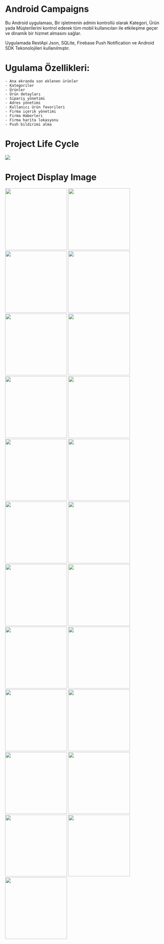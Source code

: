 # Android Campaigns
<p> 
Bu Android uygulaması, Bir işletmenin admin kontrollü olarak Kategori, Ürün yada Müşterilerini kontrol ederek tüm mobil kullanıcıları ile etkileşime geçer ve dinamik bir hizmet almasını sağlar.

Uygulamada RestApi Json, SQLite, Firebase Push Notification ve Android SDK Tekonolojileri kullanılmıştır.
</p>
    
# Ugulama Özellikleri:
```
- Ana ekranda son eklenen ürünler
- Kategoriler
- Ürünler
- Ürün detayları
- Sipariş yönetimi
- Adres yönetimi
- Kullanıcı ürün favorileri
- Firma içerik yönetimi
- Firma Haberleri
- Firma harita lokasyonu
- Push bildirimi alma

```


# Project Life Cycle
<img src="https://github.com/hakanozer/AndroidCampaigns/blob/master/ekran_goruntuleri/rest_api.png" style="max-width:100%;">

# Project Display Image
<p>
<a href="https://github.com/hakanozer/AndroidCampaigns/blob/master/ekran_goruntuleri/1.png" target="_blank">
<img src="https://github.com/hakanozer/AndroidCampaigns/blob/master/ekran_goruntuleri/1.png" width="200" style="max-width:100%;"></a>
    
<a href="https://github.com/hakanozer/AndroidCampaigns/blob/master/ekran_goruntuleri/2.png" target="_blank">
<img src="https://github.com/hakanozer/AndroidCampaigns/blob/master/ekran_goruntuleri/2.png" width="200" style="max-width:100%;"></a>
    
<a href="https://github.com/hakanozer/AndroidCampaigns/blob/master/ekran_goruntuleri/3.png" target="_blank">
<img src="https://github.com/hakanozer/AndroidCampaigns/blob/master/ekran_goruntuleri/3.png" width="200" style="max-width:100%;"></a>
    
<a href="https://github.com/hakanozer/AndroidCampaigns/blob/master/ekran_goruntuleri/4.png" target="_blank">
<img src="https://github.com/hakanozer/AndroidCampaigns/blob/master/ekran_goruntuleri/4.png" width="200" style="max-width:100%;"></a>

    
<a href="https://github.com/hakanozer/AndroidCampaigns/blob/master/ekran_goruntuleri/5.png" target="_blank">
<img src="https://github.com/hakanozer/AndroidCampaigns/blob/master/ekran_goruntuleri/5.png" width="200" style="max-width:100%;"></a>

    
<a href="https://github.com/hakanozer/AndroidCampaigns/blob/master/ekran_goruntuleri/6.png" target="_blank">
<img src="https://github.com/hakanozer/AndroidCampaigns/blob/master/ekran_goruntuleri/6.png" width="200" style="max-width:100%;"></a>

    
<a href="https://github.com/hakanozer/AndroidCampaigns/blob/master/ekran_goruntuleri/7.png" target="_blank">
<img src="https://github.com/hakanozer/AndroidCampaigns/blob/master/ekran_goruntuleri/7.png" width="200" style="max-width:100%;"></a>

    
<a href="https://github.com/hakanozer/AndroidCampaigns/blob/master/ekran_goruntuleri/8.png" target="_blank">
<img src="https://github.com/hakanozer/AndroidCampaigns/blob/master/ekran_goruntuleri/8.png" width="200" style="max-width:100%;"></a>

    
<a href="https://github.com/hakanozer/AndroidCampaigns/blob/master/ekran_goruntuleri/9.png" target="_blank">
<img src="https://github.com/hakanozer/AndroidCampaigns/blob/master/ekran_goruntuleri/9.png" width="200" style="max-width:100%;"></a>

    
<a href="https://github.com/hakanozer/AndroidCampaigns/blob/master/ekran_goruntuleri/10.png" target="_blank">
<img src="https://github.com/hakanozer/AndroidCampaigns/blob/master/ekran_goruntuleri/10.png" width="200" style="max-width:100%;"></a>

    
<a href="https://github.com/hakanozer/AndroidCampaigns/blob/master/ekran_goruntuleri/11.png" target="_blank">
<img src="https://github.com/hakanozer/AndroidCampaigns/blob/master/ekran_goruntuleri/11.png" width="200" style="max-width:100%;"></a>

    
<a href="https://github.com/hakanozer/AndroidCampaigns/blob/master/ekran_goruntuleri/12.png" target="_blank">
<img src="https://github.com/hakanozer/AndroidCampaigns/blob/master/ekran_goruntuleri/12.png" width="200" style="max-width:100%;"></a>

    
<a href="https://github.com/hakanozer/AndroidCampaigns/blob/master/ekran_goruntuleri/13.png" target="_blank">
<img src="https://github.com/hakanozer/AndroidCampaigns/blob/master/ekran_goruntuleri/13.png" width="200" style="max-width:100%;"></a>

    
<a href="https://github.com/hakanozer/AndroidCampaigns/blob/master/ekran_goruntuleri/14.png" target="_blank">
<img src="https://github.com/hakanozer/AndroidCampaigns/blob/master/ekran_goruntuleri/14.png" width="200" style="max-width:100%;"></a>

    
<a href="https://github.com/hakanozer/AndroidCampaigns/blob/master/ekran_goruntuleri/15.png" target="_blank">
<img src="https://github.com/hakanozer/AndroidCampaigns/blob/master/ekran_goruntuleri/15.png" width="200" style="max-width:100%;"></a>

    
<a href="https://github.com/hakanozer/AndroidCampaigns/blob/master/ekran_goruntuleri/16.png" target="_blank">
<img src="https://github.com/hakanozer/AndroidCampaigns/blob/master/ekran_goruntuleri/16.png" width="200" style="max-width:100%;"></a>

    
<a href="https://github.com/hakanozer/AndroidCampaigns/blob/master/ekran_goruntuleri/17.png" target="_blank">
<img src="https://github.com/hakanozer/AndroidCampaigns/blob/master/ekran_goruntuleri/17.png" width="200" style="max-width:100%;"></a>

    
<a href="https://github.com/hakanozer/AndroidCampaigns/blob/master/ekran_goruntuleri/18.png" target="_blank">
<img src="https://github.com/hakanozer/AndroidCampaigns/blob/master/ekran_goruntuleri/18.png" width="200" style="max-width:100%;"></a>

    
<a href="https://github.com/hakanozer/AndroidCampaigns/blob/master/ekran_goruntuleri/19.png" target="_blank">
<img src="https://github.com/hakanozer/AndroidCampaigns/blob/master/ekran_goruntuleri/19.png" width="200" style="max-width:100%;"></a>

    
<a href="https://github.com/hakanozer/AndroidCampaigns/blob/master/ekran_goruntuleri/20.png" target="_blank">
<img src="https://github.com/hakanozer/AndroidCampaigns/blob/master/ekran_goruntuleri/20.png" width="200" style="max-width:100%;"></a>

    
<a href="https://github.com/hakanozer/AndroidCampaigns/blob/master/ekran_goruntuleri/21.png" target="_blank">
<img src="https://github.com/hakanozer/AndroidCampaigns/blob/master/ekran_goruntuleri/21.png" width="200" style="max-width:100%;"></a>

    
<a href="https://github.com/hakanozer/AndroidCampaigns/blob/master/ekran_goruntuleri/22.png" target="_blank">
<img src="https://github.com/hakanozer/AndroidCampaigns/blob/master/ekran_goruntuleri/22.png" width="200" style="max-width:100%;"></a>

    
<a href="https://github.com/hakanozer/AndroidCampaigns/blob/master/ekran_goruntuleri/23.png" target="_blank">
<img src="https://github.com/hakanozer/AndroidCampaigns/blob/master/ekran_goruntuleri/23.png" width="200" style="max-width:100%;"></a>



